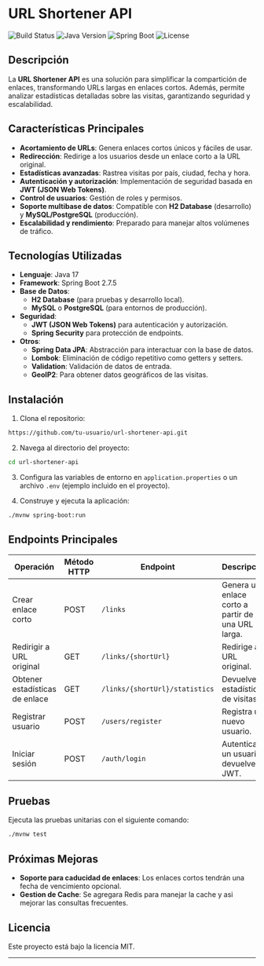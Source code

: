 # URL Shortener API

![Build Status](https://img.shields.io/badge/build-passing-brightgreen)
![Java Version](https://img.shields.io/badge/Java-17-blue)
![Spring Boot](https://img.shields.io/badge/Spring%20Boot-2.7.5-brightgreen)
![License](https://img.shields.io/badge/License-MIT-yellow)

## Descripción

La **URL Shortener API** es una solución para simplificar la compartición de enlaces, transformando URLs largas en enlaces cortos. Además, permite analizar estadísticas detalladas sobre las visitas, garantizando seguridad y escalabilidad.

## Características Principales

- **Acortamiento de URLs**: Genera enlaces cortos únicos y fáciles de usar.
- **Redirección**: Redirige a los usuarios desde un enlace corto a la URL original.
- **Estadísticas avanzadas**: Rastrea visitas por país, ciudad, fecha y hora.
- **Autenticación y autorización**: Implementación de seguridad basada en **JWT (JSON Web Tokens)**.
- **Control de usuarios**: Gestión de roles y permisos.
- **Soporte multibase de datos**: Compatible con **H2 Database** (desarrollo) y **MySQL/PostgreSQL** (producción).
- **Escalabilidad y rendimiento**: Preparado para manejar altos volúmenes de tráfico.

## Tecnologías Utilizadas

- **Lenguaje**: Java 17
- **Framework**: Spring Boot 2.7.5
- **Base de Datos**:
  - **H2 Database** (para pruebas y desarrollo local).
  - **MySQL** o **PostgreSQL** (para entornos de producción).
- **Seguridad**:
  - **JWT (JSON Web Tokens)** para autenticación y autorización.
  - **Spring Security** para protección de endpoints.
- **Otros**:
  - **Spring Data JPA**: Abstracción para interactuar con la base de datos.
  - **Lombok**: Eliminación de código repetitivo como getters y setters.
  - **Validation**: Validación de datos de entrada.
  - **GeoIP2**: Para obtener datos geográficos de las visitas.

## Instalación

1. Clona el repositorio:

```bash
https://github.com/tu-usuario/url-shortener-api.git
```

2. Navega al directorio del proyecto:

```bash
cd url-shortener-api
```

3. Configura las variables de entorno en `application.properties` o un archivo `.env` (ejemplo incluido en el proyecto).

4. Construye y ejecuta la aplicación:

```bash
./mvnw spring-boot:run
```

## Endpoints Principales

| Operación                        | Método HTTP | Endpoint                          | Descripción                                    |
|-----------------------------------|---------------|-----------------------------------|------------------------------------------------|
| Crear enlace corto                | POST          | `/links`                         | Genera un enlace corto a partir de una URL larga. |
| Redirigir a URL original          | GET           | `/links/{shortUrl}`              | Redirige a la URL original.                     |
| Obtener estadísticas de enlace    | GET           | `/links/{shortUrl}/statistics`   | Devuelve estadísticas de visitas.              |
| Registrar usuario                 | POST          | `/users/register`                | Registra un nuevo usuario.                     |
| Iniciar sesión                    | POST          | `/auth/login`                    | Autentica un usuario y devuelve un JWT.         |

## Pruebas

Ejecuta las pruebas unitarias con el siguiente comando:

```bash
./mvnw test
```

## Próximas Mejoras

- **Soporte para caducidad de enlaces**: Los enlaces cortos tendrán una fecha de vencimiento opcional.
- **Gestion de Cache**: Se agregara Redis para manejar la cache y asi mejorar las consultas frecuentes.

## Licencia

Este proyecto está bajo la licencia MIT.

---
